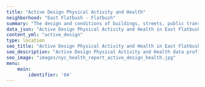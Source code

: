 ```yaml
---
title: "Active Design Physical Activity and Health"
neighborhood: "East Flatbush - Flatbush"
summary: "The design and conditions of buildings, streets, public transportation and parks influence physical activity, use of active transportation and other healthy behavior. A neighborhood's features can also impact the safety of its residents."
data_json: "Active Design Physical Activity and Health in East Flatbush - Flatbush"
content_yml: "active_design"
type: location
seo_title: "Active Design Physical Activity and Health in East Flatbush - Flatbush"
seo_description: "Active Design Physical Activity and Health data profile for the East Flatbush - Flatbush neighborhood of NYC."
seo_image: "images/nyc_health_report_active_design_health.jpg"
menu:
    main:
        identifier: '04'
---
```

